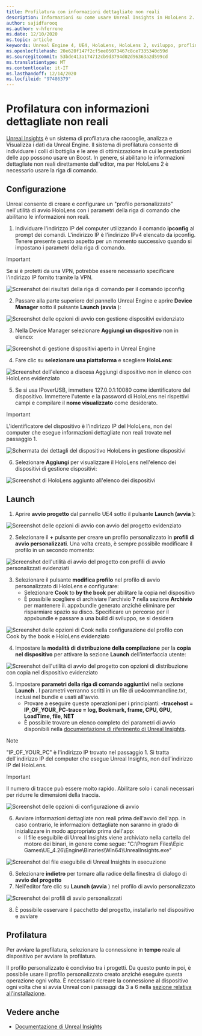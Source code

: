 ```yaml
---
title: Profilatura con informazioni dettagliate non reali
description: Informazioni su come usare Unreal Insights in HoloLens 2.
author: sajidfarooq
ms.author: v-hferrone
ms.date: 12/10/2020
ms.topic: article
keywords: Unreal Engine 4, UE4, HoloLens, HoloLens 2, sviluppo, profling, Unreal Insights, documentazione, guide, funzionalità, ologrammi, sviluppo di giochi, cuffie per realtà mista, cuffia di realtà mista di Windows, auricolare della realtà virtuale
ms.openlocfilehash: 20e620f147f2cf5ee05073467c8ce7335340d59d
ms.sourcegitcommit: 53bde413a174712cb9d3794d02d96363a2d599cd
ms.translationtype: MT
ms.contentlocale: it-IT
ms.lasthandoff: 12/14/2020
ms.locfileid: "97486379"
---
```

# <a name="profiling-with-unreal-insights"></a>Profilatura con informazioni dettagliate non reali 

[Unreal Insights](https://docs.unrealengine.com/TestingAndOptimization/PerformanceAndProfiling/UnrealInsights/Overview/index.html) è un sistema di profilatura che raccoglie, analizza e Visualizza i dati da Unreal Engine. Il sistema di profilatura consente di individuare i colli di bottiglia e le aree di ottimizzazione in cui le prestazioni delle app possono usare un Boost. In genere, si abilitano le informazioni dettagliate non reali direttamente dall'editor, ma per HoloLens 2 è necessario usare la riga di comando.  

## <a name="setup"></a>Configurazione

Unreal consente di creare e configurare un "profilo personalizzato" nell'utilità di avvio HoloLens con i parametri della riga di comando che abilitano le informazioni non reali.

1.  Individuare l'indirizzo IP del computer utilizzando il comando **ipconfig** al prompt dei comandi. L'indirizzo IP è l'indirizzo IPv4 elencato da ipconfig. Tenere presente questo aspetto per un momento successivo quando si impostano i parametri della riga di comando.

> [!IMPORTANT]
> Se si è protetti da una VPN, potrebbe essere necessario specificare l'indirizzo IP fornito tramite la VPN.

![Screenshot dei risultati della riga di comando per il comando ipconfig](images/unreal-insights-img-01.png)

2.  Passare alla parte superiore del pannello Unreal Engine e aprire **Device Manager** sotto il pulsante **Launch (avvia** ):

![Screenshot delle opzioni di avvio con gestione dispositivi evidenziato](images/unreal-insights-img-02.png)

3.  Nella Device Manager selezionare **Aggiungi un dispositivo** non in elenco:

![Screenshot di gestione dispositivi aperto in Unreal Engine](images/unreal-insights-img-03.png)

4. Fare clic su **selezionare una piattaforma** e scegliere **HoloLens**:

![Screenshot dell'elenco a discesa Aggiungi dispositivo non in elenco con HoloLens evidenziato](images/unreal-insights-img-04.png)

5.  Se si usa IPoverUSB, immettere 127.0.0.1:10080 come identificatore del dispositivo. Immettere l'utente e la password di HoloLens nei rispettivi campi e compilare il **nome visualizzato** come desiderato.

> [!IMPORTANT]
> L'identificatore del dispositivo è l'indirizzo IP del HoloLens, non del computer che esegue informazioni dettagliate non reali trovate nel passaggio 1.

![Schermata dei dettagli del dispositivo HoloLens in gestione dispositivi](images/unreal-insights-img-05.png)

6.  Selezionare **Aggiungi** per visualizzare il HoloLens nell'elenco dei dispositivi di gestione dispositivi:

![Screenshot di HoloLens aggiunto all'elenco dei dispositivi](images/unreal-insights-img-06.png)

## <a name="launch"></a>Launch

1. Aprire **avvio progetto** dal pannello UE4 sotto il pulsante **Launch (avvia** ):

![Screenshot delle opzioni di avvio con avvio del progetto evidenziato](images/unreal-insights-img-07.png)

2. Selezionare il **+** pulsante per creare un profilo personalizzato in **profili di avvio personalizzati**. Una volta creato, è sempre possibile modificare il profilo in un secondo momento:

![Screenshot dell'utilità di avvio del progetto con profili di avvio personalizzati evidenziati](images/unreal-insights-img-08.png)

3. Selezionare il pulsante **modifica profilo** nel profilo di avvio personalizzato di HoloLens e configurare:
    * Selezionare **Cook** to **by the book** per abilitare la copia nel dispositivo
    * È possibile scegliere di archiviare l'archivio **?** nella sezione **Archivio** per mantenere il. appxbundle generato anziché eliminare per risparmiare spazio su disco. Specificare un percorso per il appxbundle e passare a una build di sviluppo, se si desidera

![Screenshot delle opzioni di Cook nella configurazione del profilo con Cook by the book e HoloLens evidenziato](images/unreal-insights-img-09.png)

4. Impostare la **modalità di distribuzione della compilazione** per la **copia nel dispositivo** per attivare la sezione **Launch** dell'interfaccia utente:

![Screenshot dell'utilità di avvio del progetto con opzioni di distribuzione con copia nel dispositivo evidenziato](images/unreal-insights-img-10.png)

5. Impostare **parametri della riga di comando aggiuntivi** nella sezione **Launch** . I parametri verranno scritti in un file di ue4commandline.txt, inclusi nel bundle e usati all'avvio. 
    <!-- TODO: Need more detail on what this parameter does and where to find others. -->
    * Provare a eseguire queste operazioni per i principianti: **-tracehost = IP_OF_YOUR_PC-trace = log, Bookmark, frame, CPU, GPU, LoadTime, file, NET**
    * È possibile trovare un elenco completo dei parametri di avvio disponibili nella [documentazione di riferimento di Unreal Insights](https://docs.unrealengine.com/TestingAndOptimization/PerformanceAndProfiling/UnrealInsights/Reference/index.html).

> [!NOTE]
> "IP_OF_YOUR_PC" è l'indirizzo IP trovato nel passaggio 1. Si tratta dell'indirizzo IP del computer che esegue Unreal Insights, non dell'indirizzo IP del HoloLens.

> [!IMPORTANT]
> Il numero di tracce può essere molto rapido. Abilitare solo i canali necessari per ridurre le dimensioni della traccia.

![Screenshot delle opzioni di configurazione di avvio](images/unreal-insights-img-11.png)

6. Avviare informazioni dettagliate non reali prima dell'avvio dell'app. in caso contrario, le informazioni dettagliate non saranno in grado di inizializzare in modo appropriato prima dell'app:
    * Il file eseguibile di Unreal Insights viene archiviato nella cartella del motore dei binari, in genere come segue: "C:\Program Files\Epic Games\UE_4.26\Engine\Binaries\Win64\UnrealInsights.exe"

![Screenshot del file eseguibile di Unreal Insights in esecuzione](images/unreal-insights-img-12.png)

6.  Selezionare **indietro** per tornare alla radice della finestra di dialogo di **avvio del progetto**
7.  Nell'editor fare clic su **Launch (avvia** ) nel profilo di avvio personalizzato

![Screenshot dei profili di avvio personalizzati](images/unreal-insights-img-13.png)

8.  È possibile osservare il pacchetto del progetto, installarlo nel dispositivo e avviare

## <a name="profiling"></a>Profilatura

Per avviare la profilatura, selezionare la connessione in **tempo** reale al dispositivo per avviare la profilatura.

Il profilo personalizzato è condiviso tra i progetti. Da questo punto in poi, è possibile usare il profilo personalizzato creato anziché eseguire questa operazione ogni volta. È necessario ricreare la connessione al dispositivo ogni volta che si avvia Unreal con i passaggi da 3 a 6 nella [sezione relativa all'installazione](#setup).

## <a name="see-also"></a>Vedere anche
* [Documentazione di Unreal Insights](https://docs.unrealengine.com/TestingAndOptimization/PerformanceAndProfiling/UnrealInsights/index.html)

